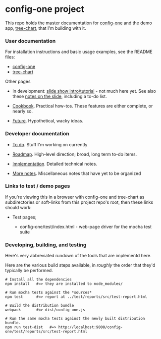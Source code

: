# config-one project

This repo holds the master documentation for 
[config-one](https://github.com/klortho/config-one) and the demo app,
[tree-chart](https://github.com/klortho/tree-chart), that I'm building with it. 

### User documentation

For installation instructions and basic usage examples, see the README files:

* [config-one](https://github.com/klortho/config-one)
* [tree-chart](https://github.com/klortho/tree-chart)

Other pages

* In development: [slide show intro/tutorial](slides/) - not much here yet.
  See also these [notes on the slide](slides.md), including a to-do list.

* [Cookbook](cookbook.md). Practical how-tos. These features are either
  complete, or nearly so.

* [Future](future.md). Hypothetical, wacky ideas.


### Developer documentation

* [To do](). Stuff I'm working on currently

* [Roadmap](roadmap.md). High-level direction; broad, long term to-do items.

* [Implementation](implementation.md). Detailed technical notes.

* [More notes](notes.md). Miscellaneous notes that have yet to be organized


### Links to test / demo pages

If you're viewing this in a browser with config-one and tree-chart as 
subdirectories or soft-links from this project repo's root, then these links
should work:

* Test pages;

    * config-one/test/index.html - web-page driver for the mocha test suite

### Developing, building, and testing

Here's very abbreviated rundown of the tools that are implementd here.

Here are the various build steps available, in *roughly* the order that
they'd typically be performed.

```
# Install all the dependencies
npm install   #=> they are installed to node_modules/

# Run mocha tests against the *sources*
npm test      #=> report at ../test/reports/src/test-report.html

# Build the distribution bundle
webpack       #=> dist/config-one.js

# Run the same mocha tests against the newly built distribution bundle.
npm run test-dist   #=> http://localhost:9000/config-one/test/reports/src/test-report.html


```
